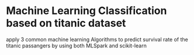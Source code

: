 # Machine Learning Classification based on titanic dataset
apply 3 common machine learning Algorithms to predict survival rate of the titanic passangers by using both MLSpark and scikit-learn
